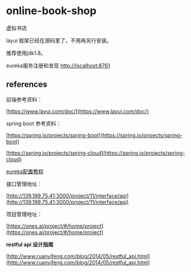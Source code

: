 # online-book-shop

虚拟书店

layui 框架已经在源码里了，不用再另行安装。

推荐使用jdk1.8。

eureka服务注册和发现 [http://localhost:8761](http://localhost:8761)

## references

前端参考资料：

[https://www.layui.com/doc/](https://www.layui.com/doc/)

spring boot 参考资料：

[https://spring.io/projects/spring-boot](https://spring.io/projects/spring-boot)

[https://spring.io/projects/spring-cloud](https://spring.io/projects/spring-cloud)

[eureka配置教程](http://www.heartthinkdo.com/?p=1933)

接口管理地址：

[http://139.199.75.41:3000/project/11/interface/api](http://139.199.75.41:3000/project/11/interface/api)

项目管理地址：

[https://ones.ai/project/#/home/project](https://ones.ai/project/#/home/project)

**restful api 设计指南**

[http://www.ruanyifeng.com/blog/2014/05/restful_api.html](http://www.ruanyifeng.com/blog/2014/05/restful_api.html)